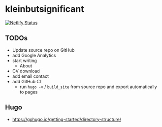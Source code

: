 # kleinbutsignificant

<!-- badges: start -->
[![Netlify Status](https://api.netlify.com/api/v1/badges/7fcdb00f-8ea5-499d-a803-2a61544f74f7/deploy-status)](https://app.netlify.com/sites/kleinbutsignificant/deploys)
<!-- badges: end -->

## TODOs
- Update source repo on GitHub
- add Google Analytics
- start writing
  - About
- CV download
- add email contact
- add GitHub CI 
  - run `hugo -v` / `build_site` from source repo and export automatically to pages

## Hugo

- https://gohugo.io/getting-started/directory-structure/


